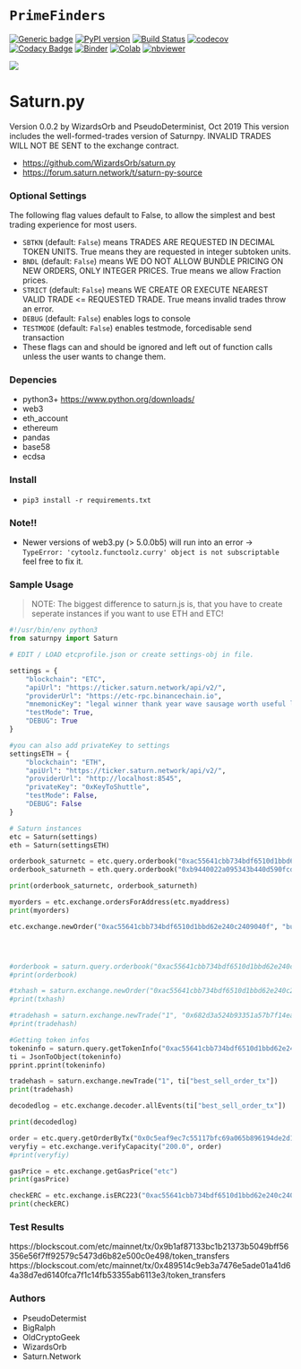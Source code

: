 # `PrimeFinders`

[![Generic badge](https://img.shields.io/badge/github-saturn-blue.svg)](https://github.com/erc20-amis/saturn.py) 
[![PyPI version](https://badge.fury.io/py/saturn.svg)](https://badge.fury.io/py/saturn) 
[![Build Status](https://travis-ci.org/erc20-amis/saturn.py.svg?branch=master)](https://travis-ci.org/erc20-amis/saturn.py) 
[![codecov](https://codecov.io/gh/erc20-amis/saturn.py/branch/master/graph/badge.svg)](https://codecov.io/gh/erc20-amis/saturn.py) 
[![Codacy Badge](https://api.codacy.com/project/badge/Grade/)](https://www.codacy.com/app/erc20-amis/saturn.py?utm_source=github.com&amp;utm_medium=referral&amp;utm_content=erc20-amis/saturn.py&amp;utm_campaign=Badge_Grade)
[![Binder](https://mybinder.org/badge_logo.svg)](https://mybinder.org/v2/gh/erc20-amis/saturn.py/master)
[![Colab](https://colab.research.google.com/assets/colab-badge.svg)](https://colab.research.google.com/github/erc20-amis/saturn.py/blob/master/saturn.ipynb)
[![nbviewer](https://img.shields.io/badge/view%20on-nbviewer-brightgreen.svg)](https://nbviewer.jupyter.org/github/erc20-amis/saturn.py/blob/master/saturn.ipynb)


<img src="https://forum.saturn.network/uploads/default/original/2X/e/e87ea6b5fb70b6044373d83cc89eb2d8a6c86449.png">

# Saturn.py
Version 0.0.2 by WizardsOrb and PseudoDeterminist, Oct 2019
This version includes the well-formed-trades version of Saturnpy. INVALID TRADES WILL NOT BE SENT to the exchange contract.

* https://github.com/WizardsOrb/saturn.py
* https://forum.saturn.network/t/saturn-py-source


### Optional Settings
The following flag values default to False, to allow the simplest and best trading experience for most users.
* `SBTKN` (default: `False`) means TRADES ARE REQUESTED IN DECIMAL TOKEN UNITS. True means they are requested in integer subtoken units.
* `BNDL` (default: `False`) means WE DO NOT ALLOW BUNDLE PRICING ON NEW ORDERS, ONLY INTEGER PRICES. True means we allow Fraction prices.
* `STRICT` (default: `False`) means WE CREATE OR EXECUTE NEAREST VALID TRADE <= REQUESTED TRADE. True means invalid trades throw an error.
* `DEBUG` (default: `False`) enables logs to console
* `TESTMODE` (default: `False`) enables testmode, forcedisable send transaction
* These flags can and should be ignored and left out of function calls unless the user wants to change them.

### Depencies
* python3+ https://www.python.org/downloads/
* web3
* eth_account
* ethereum
* pandas
* base58
* ecdsa

### Install
* `pip3 install -r requirements.txt`


### Note!!
* Newer versions of web3.py (> 5.0.0b5) will run into an error -> `TypeError: 'cytoolz.functoolz.curry' object is not subscriptable`
feel free to fix it.

### Sample Usage
> NOTE: The biggest difference to saturn.js is, that you have to create seperate instances if you want to use ETH and ETC!

~~~py
#!/usr/bin/env python3
from saturnpy import Saturn

# EDIT / LOAD etcprofile.json or create settings-obj in file.

settings = {
    "blockchain": "ETC",
    "apiUrl": "https://ticker.saturn.network/api/v2/",
    "providerUrl": "https://etc-rpc.binancechain.io",
    "mnemonicKey": "legal winner thank year wave sausage worth useful legal winner thank yellow",
    "testMode": True,
    "DEBUG": True
}

#you can also add privateKey to settings
settingsETH = {
    "blockchain": "ETH",
    "apiUrl": "https://ticker.saturn.network/api/v2/",
    "providerUrl": "http://localhost:8545",
    "privateKey": "0xKeyToShuttle",
    "testMode": False,
    "DEBUG": False
}

# Saturn instances
etc = Saturn(settings)
eth = Saturn(settingsETH)

orderbook_saturnetc = etc.query.orderbook("0xac55641cbb734bdf6510d1bbd62e240c2409040f")
orderbook_saturneth = eth.query.orderbook("0xb9440022a095343b440d590fcd2d7a3794bd76c8")

print(orderbook_saturnetc, orderbook_saturneth)

myorders = etc.exchange.ordersForAddress(etc.myaddress)
print(myorders)

etc.exchange.newOrder("0xac55641cbb734bdf6510d1bbd62e240c2409040f", "buy", "5000", "0.0001")




#orderbook = saturn.query.orderbook("0xac55641cbb734bdf6510d1bbd62e240c2409040f")
#print(orderbook)

#txhash = saturn.exchange.newOrder("0xac55641cbb734bdf6510d1bbd62e240c2409040f", "buy", "0.001", "0.00007")
#print(txhash)

#tradehash = saturn.exchange.newTrade("1", "0x682d3a524b93351a57b7f14ea3e9bddfe78309de8d5ee9af9eeb0ce1b24c255a")
#print(tradehash)

#Getting token infos
tokeninfo = saturn.query.getTokenInfo("0xac55641cbb734bdf6510d1bbd62e240c2409040f")
ti = JsonToObject(tokeninfo)
pprint.pprint(tokeninfo)

tradehash = saturn.exchange.newTrade("1", ti["best_sell_order_tx"])
print(tradehash)

decodedlog = etc.exchange.decoder.allEvents(ti["best_sell_order_tx"])

print(decodedlog)

order = etc.query.getOrderByTx("0x0c5eaf9ec7c55117bfc69a065b896194de2d17f46cc69920cb7bd265f371847b")
veryfiy = etc.exchange.verifyCapacity("200.0", order)
#print(veryfiy)

gasPrice = etc.exchange.getGasPrice("etc")
print(gasPrice)

checkERC = etc.exchange.isERC223("0xac55641cbb734bdf6510d1bbd62e240c2409040f")
print(checkERC)
~~~

### Test Results

<img src="https://forum.saturn.network/uploads/default/optimized/2X/2/24806fbfa24b779175da856d12f595c5e9aa1a6a_2_690x168.png" alt="">
https://blockscout.com/etc/mainnet/tx/0x9b1af87133bc1b21373b5049bff56356e56f7ff92579c5473d6b82e500c0e498/token_transfers
https://blockscout.com/etc/mainnet/tx/0x489514c9eb3a7476e5ade01a41d64a38d7ed6140fca7f1c14fb53355ab6113e3/token_transfers

### Authors

* PseudoDetermist
* BigRalph
* OldCryptoGeek
* WizardsOrb
* Saturn.Network
